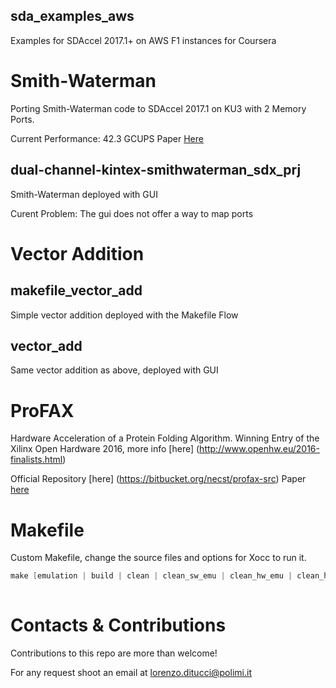 ## sda_examples_aws
Examples for SDAccel 2017.1+ on AWS F1 instances for Coursera

# Smith-Waterman
Porting Smith-Waterman code to SDAccel 2017.1 on KU3 with 2 Memory Ports.

Current Performance: 42.3 GCUPS
Paper [Here](http://ieeexplore.ieee.org/abstract/document/7927082/)


## dual-channel-kintex-smithwaterman_sdx_prj
Smith-Waterman deployed with GUI

Curent Problem: The gui does not offer a way to map ports

# Vector Addition
## makefile_vector_add
Simple vector addition deployed with the Makefile Flow

## vector_add
Same vector addition as above, deployed with GUI

# ProFAX

Hardware Acceleration of a Protein Folding Algorithm. Winning Entry of the Xilinx Open Hardware 2016, more info [here] (http://www.openhw.eu/2016-finalists.html)

Official Repository [here] (https://bitbucket.org/necst/profax-src)
Paper [here](http://ieeexplore.ieee.org/abstract/document/7740584/)

# Makefile
Custom Makefile, change the source files and options for Xocc to run it.

```C
make [emulation | build | clean | clean_sw_emu | clean_hw_emu | clean_hw | cleanall] TARGET=<sw_emu | hw_emu | hw>
 
```

# Contacts & Contributions

Contributions to this repo are more than welcome!

For any request shoot an email at lorenzo.ditucci@polimi.it
